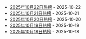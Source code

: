 * [2025年10月22日热榜](https://product-daily.haha.ai/posts/20251022) - 2025-10-22
* [2025年10月21日热榜](https://product-daily.haha.ai/posts/20251021) - 2025-10-21
* [2025年10月20日热榜](https://product-daily.haha.ai/posts/20251020) - 2025-10-20
* [2025年10月19日热榜](https://product-daily.haha.ai/posts/20251019) - 2025-10-19
* [2025年10月18日热榜](https://product-daily.haha.ai/posts/20251018) - 2025-10-18
